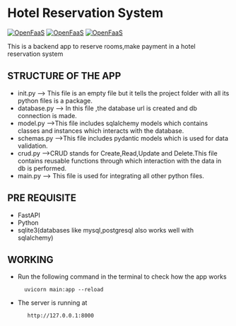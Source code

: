 # Hotel Reservation System

[![OpenFaaS](https://img.shields.io/badge/API-FastAPI-darkblue.svg)](https://www.openfaas.com)
[![OpenFaaS](https://img.shields.io/badge/Database-Sqlite3-darkgreen.svg)](https://www.openfaas.com)
[![OpenFaaS](https://img.shields.io/badge/Language-Python-purple.svg)](https://www.openfaas.com)

This is a backend app to reserve rooms,make payment in a hotel reservation system

## STRUCTURE OF THE APP
- init.py --> This file is an empty file but it tells the project folder with all its python files is a package.
- database.py --> In this file ,the database url is created and db connection is made.
- model.py -->This file includes sqlalchemy models which contains classes and instances which interacts with the database.
- schemas.py -->This file includes pydantic models which is used for data validation.
- crud.py -->CRUD stands for Create,Read,Update and Delete.This file contains reusable functions through which interaction with the data in db is performed.
- main.py --> This file is used for integrating all other python files.

## PRE REQUISITE
- FastAPI
- Python
- sqlite3(databases like mysql,postgresql also works well with sqlalchemy)

## WORKING
- Run the following command in the terminal to check how the app works

    ```
      uvicorn main:app --reload
    ```
- The server is running at
 
    ```
       http://127.0.0.1:8000
    ```
